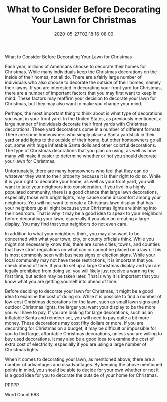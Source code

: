 ﻿---
title: "What to Consider Before Decorating Your Lawn for Christmas"
date: 2020-05-27T02:18:16-08:00
description: "Decorating for Christmas Tips for Web Success"
featured_image: "/images/Decorating for Christmas.jpg"
tags: ["Decorating for Christmas"]
---

What to Consider Before Decorating Your Lawn for Christmas

Each year, millions of Americans choose to decorate their homes for Christmas. While many individuals keep the Christmas decorations on the inside of their homes, not all do.  There are a fairly large number of individuals who also choose to decorate the outside of their homes, namely their lawns. If you are interested in decorating your front yard for Christmas, there are a number of important factors that you may first want to keep in mind. These factors may reaffirm your decision to decorate your lawn for Christmas, but they may also want to make you change your mind.

Perhaps, the most important thing to think about is what type of decorations you want in your front yard.  In the United States, as previously mentioned, a large number of individuals decorate their front yards with Christmas decorations. These yard decorations come in a number of different formats. There are some homeowners who simply place a Santa yardstick in their yard or add lights to the outside of their home, but other homeowners go all out, some with huge inflatable Santa dolls and other colorful decorations.  The type of Christmas decorations that you plan on using, as well as how many will make it easier to determine whether or not you should decorate your lawn for Christmas.

Unfortunately, there are many homeowners who feel that they can do whatever they want to their property because it is their right to do so. While it is your right to decorate your home, as well as your front yard, you will want to take your neighbors into consideration. If you live in a highly populated community, there is a good chance that large lawn decorations, especially those with bright lights, may cause some discomfort among your neighbors.  You will not want to create a Christmas lawn display that has your neighbors up all night because your Christmas lights are shining into their bedroom. That is why it may be a good idea to speak to your neighbors before decorating your lawn, especially if you plan on creating a large display.  You may find that your neighbors do not even care.   

In addition to what your neighbors think, you may also want to be concerned with what your town, city, or county officials think. While you might not necessarily know this, there are some cities, towns, and counties that have strict regulations on what can or cannot be placed on a lawn. This is most commonly seen with business signs or election signs. While your local community may not have these restrictions, it is important that you check ahead of time. If you do set up a large Christmas display and you are legally prohibited from doing so, you will likely just receive a warning the first time, but action may be taken later. That is why it is important that you know what you are getting yourself into ahead of time.

Before deciding to decorate your lawn for Christmas, it might be a good idea to examine the cost of doing so.  While it is possible to find a number of low-cost Christmas decorations for the lawn, such as small lawn signs and outdoor Christmas lights, the larger you want your display to be the more you will have to pay.  If you are looking for large decorations, such as an inflatable Santa and reindeer set, you will need to pay quite a bit more money.  These decorations may cost fifty dollars or more.  If you are decorating for Christmas on a budget, it may be difficult or impossible for you to find large, affordable Christmas decorations, unless you are willing to buy used decorations.  It may also be a good idea to examine the cost of extra cost of electricity, especially if you are using a large number of Christmas lights.  

When it comes to decorating your lawn, as mentioned above, there are a number of advantages and disadvantages.  By keeping the above mentioned points in mind, you should be able to decide for your own whether or not it is a good idea for you to decorate the outside of your home for Christmas.  

PPPPP

Word Count 693

